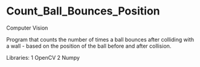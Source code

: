 # Count_Ball_Bounces_Position

Computer Vision

Program that counts the number of times a ball bounces after colliding with a wall - based on the position of the ball before and after collision. 

Libraries:
1 OpenCV
2 Numpy
